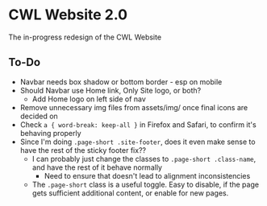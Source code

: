# CWL Website 2.0

The in-progress redesign of the CWL Website

## To-Do

* Navbar needs box shadow or bottom border - esp on mobile
* Should Navbar use Home link, Only Site logo, or both?
  * Add Home logo on left side of nav
* Remove unnecessary img files from assets/img/ once final icons are decided on
* Check `a { word-break: keep-all }` in Firefox and Safari, to confirm it's behaving properly
* Since I'm doing `.page-short .site-footer`, does it even make sense to have the rest of the sticky footer fix??
  * I can probably just change the classes to `.page-short .class-name`, and have the rest of it behave normally
    * Need to ensure that doesn't lead to alignment inconsistencies
  * The `.page-short` class is a useful toggle. Easy to disable, if the page gets sufficient additional content, or enable for new pages.
